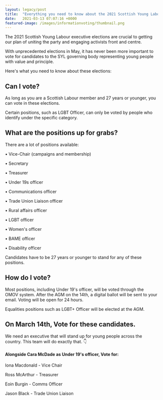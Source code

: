 ```yaml
---
layout: legacy/post
title:  "Everything you need to know about the 2021 Scottish Young Labour elections 🌹"
date:   2021-03-13 07:07:16 +0000
featured-image: /images/informationvoting/thumbnail.png
---
```

The 2021 Scottish Young Labour executive elections are crucial to getting our plan of uniting the party and engaging activists front and centre. 

With unprecedented elections in May, it has never been more important to vote for candidates to the SYL governing body representing young people with value and principle. 

Here's what you need to know about these elections: 
## Can I vote?
As long as you are a Scottish Labour member and 27 years or younger, you can vote in these elections.

Certain positions, such as LGBT Officer, can only be voted by people who identify under the specific category. 
## What are the positions up for grabs?
There are a lot of positions available:

• Vice-Chair (campaigns and membership)

• Secretary

• Treasurer 

• Under 19s officer 

• Communications officer 

• Trade Union Liaison officer 

• Rural affairs officer 

• LGBT officer 

• Women's officer 

• BAME officer 

• Disability officer


Candidates have to be 27 years or younger to stand for any of these positions.
## How do I vote?
Most positions, including Under 19's officer, will be voted through the OMOV system. After the AGM on the 14th, a digital ballot will be sent to your email. Voting will be open for 24 hours.

Equalities positions such as LGBT+ Officer will be elected at the AGM.
## On March 14th, Vote for these candidates. 
We need an executive that will stand up for young people across the country. This team will do exactly that. 👇

#### Alongside Cara McDade as Under 19's officer, Vote for:
Iona Macdonald - Vice Chair

Ross McArthur - Treasurer

Eoin Burgin - Comms Officer

Jason Black - Trade Union Liaison

